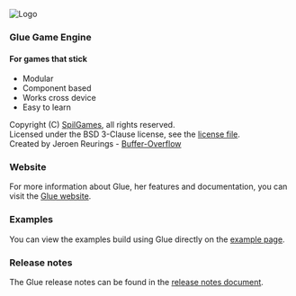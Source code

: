 ![Logo](https://raw.github.com/spilgames/glue/gh-pages/img/logo.png)
### Glue Game Engine
#### For games that stick
* Modular
* Component based
* Works cross device
* Easy to learn   

Copyright (C) [SpilGames](http://www.spilgames.com), all rights reserved.   
Licensed under the BSD 3-Clause license, see the [license file](https://github.com/spilgames/5-glue-engine/blob/master/LICENSE).  
Created by Jeroen Reurings - [Buffer-Overflow](https://github.com/Buffer-Overflow)  

### Website
For more information about Glue, her features and documentation, you can visit the [Glue website](http://glue-engine.com).

### Examples
You can view the examples build using Glue directly on the [example page](https://raw.githack.com/spilgames/glue/master/example/index.html).

### Release notes
The Glue release notes can be found in the [release notes document](https://github.com/spilgames/glue/blob/master/RELEASE.md).
